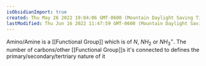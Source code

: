 ```yaml
---
isObsidianImport: true
created: Thu May 26 2022 19:04:06 GMT-0600 (Mountain Daylight Saving Time)
lastModified: Thu Jun 16 2022 11:47:59 GMT-0600 (Mountain Daylight Saving Time)
---
```

Amino/Amine is a [[Functional Group]] which is of $N$, $NH_2$ or $NH_3^+$. The number of carbons/other [[Functional Group]]s it's connected to defines the primary/secondary/tertriary nature of it